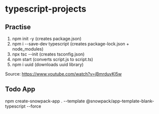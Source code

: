 # typescript-projects

## Practise
1. npm init -y (creates package.json)
2. npm i --save-dev typescript (creates package-lock.json + node_modules)
3. npx tsc --init (creates tsconfig.json)
4. npm start (converts script.js to script.ts) 
5. npm i uuid (downloads uuid library)

Source: https://www.youtube.com/watch?v=jBmrduvKl5w

## Todo App
npm create-snowpack-app . --template @snowpack/app-template-blank-typescript --force